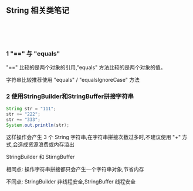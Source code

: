 ## String 相关类笔记  


​    
​    
​    
### 1 "==" 与 "equals"  
"==" 比较的是两个对象的引用,"equals" 方法比较的是两个对象的值。   

字符串比较推荐使用 "equals" / "equalsIgnoreCase" 方法  



### 2 **使用StringBuilder和StringBuffer拼接字符串**   

```java
String str = "111";
str += "222";
str += "333";
System.out.println(str);
```

这样操作会产生 3 个 String 字符串,在字符串拼接次数过多时,不建议使用 "+" 方式,会造成资源浪费或内存溢出    

StringBuilder 和 StirngBuffer   

相同点: 操作字符串拼接都只会产生一个字符串对象,节省内存  

不同点: StringBuilder 非线程安全,StringBuffer 线程安全  

